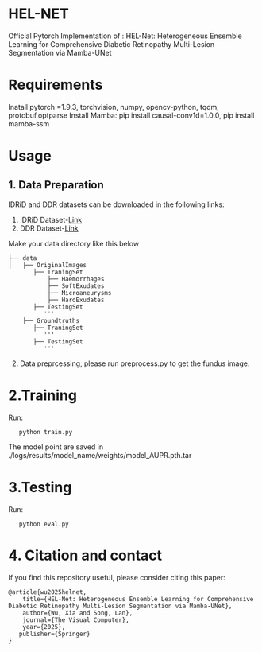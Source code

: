 # HEL-NET
Official Pytorch Implementation of :  HEL-Net: Heterogeneous Ensemble Learning for Comprehensive Diabetic Retinopathy Multi-Lesion Segmentation via Mamba-UNet 
# Requirements
  Inatall pytorch =1.9.3, torchvision, numpy, opencv-python, tqdm, protobuf,optparse
  Install Mamba: pip install causal-conv1d=1.0.0, pip install mamba-ssm

# Usage
## 1. Data Preparation
   IDRiD and DDR datasets can be downloaded in the following links:
  1. IDRiD Dataset-[Link](https://idrid.grand-challenge.org/)
  2. DDR Dataset-[Link](https://github.com/nkicsl/DDR-dataset)

Make your data directory like this below
```language
├── data
│   ├── OriginalImages
       ├── TraningSet
           ├── Haemorrhages
           ├── SoftExudates
           ├── Microaneurysms
           ├── HardExudates
       ├── TestingSet
          '''
    ├── Groundtruths
       ├── TraningSet
          '''
       ├── TestingSet
          '''
```
2. Data preprcessing, please run preprocess.py  to get the fundus image.


# 2.Training
Run:
```language
   python train.py
```
The model point are saved in ./logs/results/model_name/weights/model_AUPR.pth.tar


# 3.Testing
Run:
```language
   python eval.py 
```

# 4. Citation and contact
If you find this repository useful, please consider citing this paper:

```
@article{wu2025helnet,
    title={HEL-Net: Heterogeneous Ensemble Learning for Comprehensive Diabetic Retinopathy Multi-Lesion Segmentation via Mamba-UNet},
    author={Wu, Xia and Song, Lan},
    journal={The Visual Computer},
    year={2025},
   publisher={Springer}
}
```


